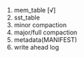 1. mem_table [√]
2. sst_table
4. minor compaction
4. major/full compaction
4. metadata(MANIFEST)
5. write ahead log